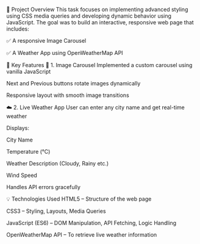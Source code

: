 📘 Project Overview
This task focuses on implementing advanced styling using CSS media queries and developing dynamic behavior using JavaScript. The goal was to build an interactive, responsive web page that includes:

✅ A responsive Image Carousel

✅ A Weather App using OpenWeatherMap API

🧩 Key Features
🔄 1. Image Carousel
Implemented a custom carousel using vanilla JavaScript

Next and Previous buttons rotate images dynamically

Responsive layout with smooth image transitions

☁️ 2. Live Weather App
User can enter any city name and get real-time weather


Displays:

City Name

Temperature (°C)

Weather Description (Cloudy, Rainy etc.)

Wind Speed

Handles API errors gracefully

💡 Technologies Used
HTML5 – Structure of the web page

CSS3 – Styling, Layouts, Media Queries

JavaScript (ES6) – DOM Manipulation, API Fetching, Logic Handling

OpenWeatherMap API – To retrieve live weather information
